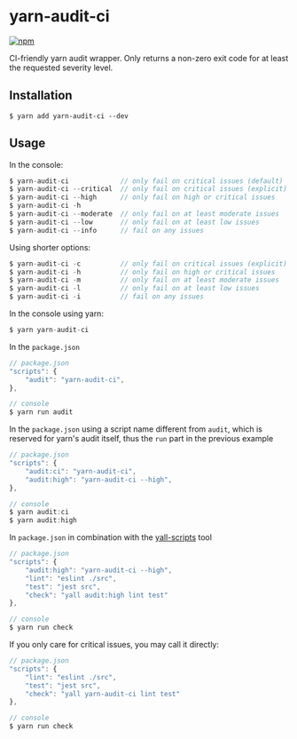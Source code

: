 # yarn-audit-ci

[![npm](https://img.shields.io/npm/v/yarn-audit-ci.svg)](https://www.npmjs.com/package/yarn-audit-ci)

CI-friendly yarn audit wrapper. Only returns a non-zero exit code for at least the requested severity level.

## Installation

```
$ yarn add yarn-audit-ci --dev
```

## Usage

In the console:
```js
$ yarn-audit-ci             // only fail on critical issues (default)
$ yarn-audit-ci --critical  // only fail on critical issues (explicit)
$ yarn-audit-ci --high      // only fail on high or critical issues
$ yarn-audit-ci -h
$ yarn-audit-ci --moderate  // only fail on at least moderate issues
$ yarn-audit-ci --low       // only fail on at least low issues
$ yarn-audit-ci --info      // fail on any issues
```
Using shorter options:
```js
$ yarn-audit-ci -c          // only fail on critical issues (explicit)
$ yarn-audit-ci -h          // only fail on high or critical issues
$ yarn-audit-ci -m          // only fail on at least moderate issues
$ yarn-audit-ci -l          // only fail on at least low issues
$ yarn-audit-ci -i          // fail on any issues
```

In the console using yarn:
```js
$ yarn yarn-audit-ci
```

In the `package.json`
```js
// package.json
"scripts": {
    "audit": "yarn-audit-ci",
},

// console
$ yarn run audit
```

In the `package.json` using a script name different from `audit`, which is reserved for yarn's audit itself, thus the `run` part in the previous example
```js
// package.json
"scripts": {
    "audit:ci": "yarn-audit-ci",
    "audit:high": "yarn-audit-ci --high",
},

// console
$ yarn audit:ci
$ yarn audit:high
```

In `package.json` in combination with the [yall-scripts](https://github.com/dubbha/yall-scripts) tool
```js
// package.json
"scripts": {
    "audit:high": "yarn-audit-ci --high",
    "lint": "eslint ./src",
    "test": "jest src",
    "check": "yall audit:high lint test"
},

// console
$ yarn run check
```
If you only care for critical issues, you may call it directly:
```js
// package.json
"scripts": {
    "lint": "eslint ./src",
    "test": "jest src",
    "check": "yall yarn-audit-ci lint test"
},

// console
$ yarn run check
```

